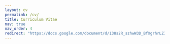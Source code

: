 ```yaml
---
layout: cv
permalink: /cv/
title: Curriculum Vitae
nav: true
nav_order: 4
redirect: "https://docs.google.com/document/d/138s2R_szhwW3D_BfXgrhrLZIngc6WJ8P/edit?usp=sharing&ouid=113610081596049927817&rtpof=true&sd=true"
---
```

